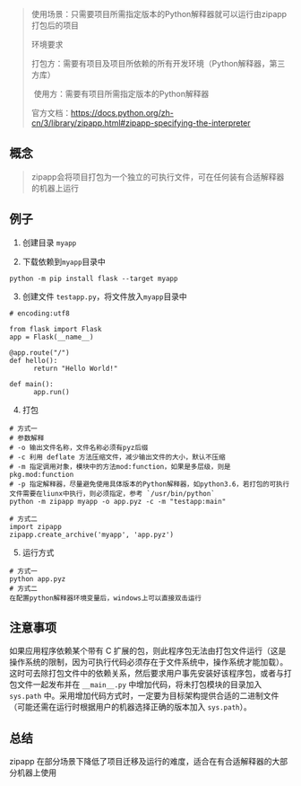 > 使用场景：只需要项目所需指定版本的Python解释器就可以运行由zipapp打包后的项目
>
> 环境要求
>
> ​	打包方：需要有项目及项目所依赖的所有开发环境（Python解释器，第三方库）
>
> ​	使用方：需要有项目所需指定版本的Python解释器
>
> 官方文档：https://docs.python.org/zh-cn/3/library/zipapp.html#zipapp-specifying-the-interpreter

## 概念

> zipapp会将项目打包为一个独立的可执行文件，可在任何装有合适解释器的机器上运行

## 例子

1. 创建目录 `myapp`

2. 下载依赖到`myapp`目录中

```
python -m pip install flask --target myapp
```

3. 创建文件 `testapp.py`，将文件放入`myapp`目录中

```
# encoding:utf8

from flask import Flask
app = Flask(__name__)

@app.route("/")
def hello():
      return "Hello World!"

def main():
      app.run()
```

4. 打包

```
# 方式一
# 参数解释
# -o 输出文件名称，文件名称必须有pyz后缀
# -c 利用 deflate 方法压缩文件，减少输出文件的大小，默认不压缩
# -m 指定调用对象，模块中的方法mod:function，如果是多层级，则是pkg.mod:function
# -p 指定解释器，尽量避免使用具体版本的Python解释器，如python3.6，若打包的可执行文件需要在liunx中执行，则必须指定，参考 `/usr/bin/python`
python -m zipapp myapp -o app.pyz -c -m "testapp:main"

# 方式二
import zipapp
zipapp.create_archive('myapp', 'app.pyz')
```

5. 运行方式

```
# 方式一
python app.pyz
# 方式二
在配置python解释器环境变量后，windows上可以直接双击运行
```

## 注意事项

如果应用程序依赖某个带有 C 扩展的包，则此程序包无法由打包文件运行（这是操作系统的限制，因为可执行代码必须存在于文件系统中，操作系统才能加载）。这时可去除打包文件中的依赖关系，然后要求用户事先安装好该程序包，或者与打包文件一起发布并在 `__main__.py` 中增加代码，将未打包模块的目录加入 `sys.path` 中。采用增加代码方式时，一定要为目标架构提供合适的二进制文件（可能还需在运行时根据用户的机器选择正确的版本加入 `sys.path`）。

## 总结

zipapp 在部分场景下降低了项目迁移及运行的难度，适合在有合适解释器的大部分机器上使用
